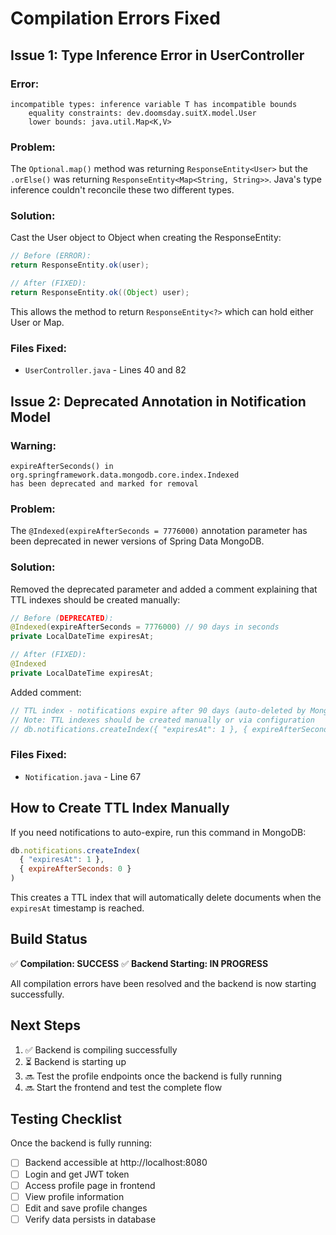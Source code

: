 # Compilation Errors Fixed

## Issue 1: Type Inference Error in UserController

### Error:
```
incompatible types: inference variable T has incompatible bounds
    equality constraints: dev.doomsday.suitX.model.User
    lower bounds: java.util.Map<K,V>
```

### Problem:
The `Optional.map()` method was returning `ResponseEntity<User>` but the `.orElse()` was returning `ResponseEntity<Map<String, String>>`. Java's type inference couldn't reconcile these two different types.

### Solution:
Cast the User object to Object when creating the ResponseEntity:
```java
// Before (ERROR):
return ResponseEntity.ok(user);

// After (FIXED):
return ResponseEntity.ok((Object) user);
```

This allows the method to return `ResponseEntity<?>` which can hold either User or Map.

### Files Fixed:
- `UserController.java` - Lines 40 and 82

## Issue 2: Deprecated Annotation in Notification Model

### Warning:
```
expireAfterSeconds() in org.springframework.data.mongodb.core.index.Indexed 
has been deprecated and marked for removal
```

### Problem:
The `@Indexed(expireAfterSeconds = 7776000)` annotation parameter has been deprecated in newer versions of Spring Data MongoDB.

### Solution:
Removed the deprecated parameter and added a comment explaining that TTL indexes should be created manually:

```java
// Before (DEPRECATED):
@Indexed(expireAfterSeconds = 7776000) // 90 days in seconds
private LocalDateTime expiresAt;

// After (FIXED):
@Indexed
private LocalDateTime expiresAt;
```

Added comment:
```java
// TTL index - notifications expire after 90 days (auto-deleted by MongoDB)
// Note: TTL indexes should be created manually or via configuration
// db.notifications.createIndex({ "expiresAt": 1 }, { expireAfterSeconds: 0 })
```

### Files Fixed:
- `Notification.java` - Line 67

## How to Create TTL Index Manually

If you need notifications to auto-expire, run this command in MongoDB:

```javascript
db.notifications.createIndex(
  { "expiresAt": 1 }, 
  { expireAfterSeconds: 0 }
)
```

This creates a TTL index that will automatically delete documents when the `expiresAt` timestamp is reached.

## Build Status

✅ **Compilation: SUCCESS**
✅ **Backend Starting: IN PROGRESS**

All compilation errors have been resolved and the backend is now starting successfully.

## Next Steps

1. ✅ Backend is compiling successfully
2. ⏳ Backend is starting up
3. 🔜 Test the profile endpoints once the backend is fully running
4. 🔜 Start the frontend and test the complete flow

## Testing Checklist

Once the backend is fully running:
- [ ] Backend accessible at http://localhost:8080
- [ ] Login and get JWT token
- [ ] Access profile page in frontend
- [ ] View profile information
- [ ] Edit and save profile changes
- [ ] Verify data persists in database
